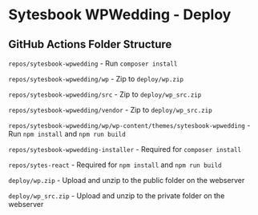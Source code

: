 # Sytesbook WPWedding - Deploy
## GitHub Actions Folder Structure
`repos/sytesbook-wpwedding` - Run `composer install`

`repos/sytesbook-wpwedding/wp` - Zip to `deploy/wp.zip`

`repos/sytesbook-wpwedding/src` - Zip to `deploy/wp_src.zip`

`repos/sytesbook-wpwedding/vendor` - Zip to `deploy/wp_src.zip`

`repos/sytesbook-wpwedding/wp/wp-content/themes/sytesbook-wpwedding` - Run `npm install` and `npm run build`

`repos/sytesbook-wpwedding-installer` - Required for `composer install`

`repos/sytes-react` - Required for `npm install` and `npm run build`

`deploy/wp.zip` - Upload and unzip to the public folder on the webserver

`deploy/wp_src.zip` - Upload and unzip to the private folder on the webserver
